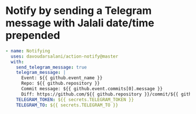 # Notify by sending a Telegram message with Jalali date/time prepended

```yml
- name: Notifying
  uses: davoudarsalani/action-notify@master
  with:
    send_telegram_message: true
    telegram_message: |
      Event: ${{ github.event_name }}
      Repo: ${{ github.repository }}
      Commit message: ${{ github.event.commits[0].message }}
      Diff: https://github.com/${{ github.repository }}/commit/${{ github.sha }}
    TELEGRAM_TOKEN: ${{ secrets.TELEGRAM_TOKEN }}
    TELEGRAM_TO: ${{ secrets.TELEGRAM_TO }}
```

